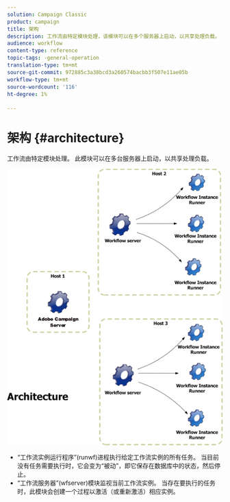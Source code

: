 ```yaml
---
solution: Campaign Classic
product: campaign
title: 架构
description: 工作流由特定模块处理，该模块可以在多个服务器上启动，以共享处理负载。
audience: workflow
content-type: reference
topic-tags: -general-operation
translation-type: tm+mt
source-git-commit: 972885c3a38bcd3a260574bacbb3f507e11ae05b
workflow-type: tm+mt
source-wordcount: '116'
ht-degree: 1%

---
```



# 架构 {#architecture}

工作流由特定模块处理。 此模块可以在多台服务器上启动，以共享处理负载。

![](assets/architecture.png)

* “工作流实例运行程序”(runwf)进程执行给定工作流实例的所有任务。 当目前没有任务需要执行时，它会变为“被动”，即它保存在数据库中的状态，然后停止。
* “工作流服务器”(wfserver)模块监视当前工作流实例。 当存在要执行的任务时，此模块会创建一个过程以激活（或重新激活）相应实例。

